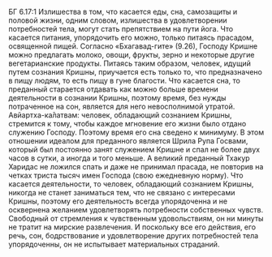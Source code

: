 БГ 6.17:1	Излишества в том, что касается еды, сна, самозащиты и половой жизни, одним словом, излишества в удовлетворении потребностей тела, могут стать препятствием на пути йога. Что касается питания, упорядочить его можно, только питаясь прасадом, освященной пищей. Согласно «Бхагавад-гите» (9.26), Господу Кришне можно предлагать молоко, овощи, фрукты, зерно и некоторые другие вегетарианские продукты. Питаясь таким образом, человек, идущий путем сознания Кришны, приучается есть только то, что предназначено в пищу людям, то есть пищу в гуне благости. Что касается сна, то преданный старается отдавать как можно больше времени деятельности в сознании Кришны, поэтому время, без нужды потраченное на сон, является для него невосполнимой утратой. Авйартха-ка̄латвам: человек, обладающий сознанием Кришны, стремится к тому, чтобы каждое мгновение его жизни было отдано служению Господу. Поэтому время его сна сведено к минимуму. В этом отношении идеалом для преданного является Шрила Рупа Госвами, который был постоянно занят служением Кришне и спал не более двух часов в сутки, а иногда и того меньше. А великий преданный Тхакур Харидас не ложился спать и даже не принимал прасада, не повторив на четках триста тысяч имен Господа (свою ежедневную норму). Что касается деятельности, то человек, обладающий сознанием Кришны, никогда не станет заниматься тем, что не связано с интересами Кришны, поэтому его деятельность всегда упорядоченна и не осквернена желанием удовлетворять потребности собственных чувств. Свободный от стремления к чувственным удовольствиям, он ни минуты не тратит на мирские развлечения. И поскольку все его действия, его речь, сон, бодрствование и удовлетворение других потребностей тела упорядоченны, он не испытывает материальных страданий.